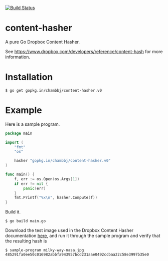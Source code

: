 [![Build Status](https://travis-ci.org/chambbj/content-hasher.png?branch=master)](https://travis-ci.org/chambbj/content-hasher)

# content-hasher

A pure Go Dropbox Content Hasher.

See https://www.dropbox.com/developers/reference/content-hash for more
information.

# Installation

``` console
$ go get gopkg.in/chambbj/content-hasher.v0
```

# Example

Here is a sample program.

``` go
package main

import (
	"fmt"
	"os"

	hasher "gopkg.in/chambbj/content-hasher.v0"
)

func main() {
	f, err := os.Open(os.Args[1])
	if err != nil {
		panic(err)
	}
	fmt.Printf("%x\n", hasher.Compute(f))
}
```

Build it.

``` console
$ go build main.go
```

Download the test image used in the Dropbox Content Hasher documentation
[here](https://www.dropbox.com/static/images/developers/milky-way-nasa.jpg), and
run it through the sample program and verify that the resulting hash is

```
$ sample-program milky-way-nasa.jpg
485291fa0ee50c016982abbfa943957bcd231aae0492ccbaa22c58e3997b35e0
```
